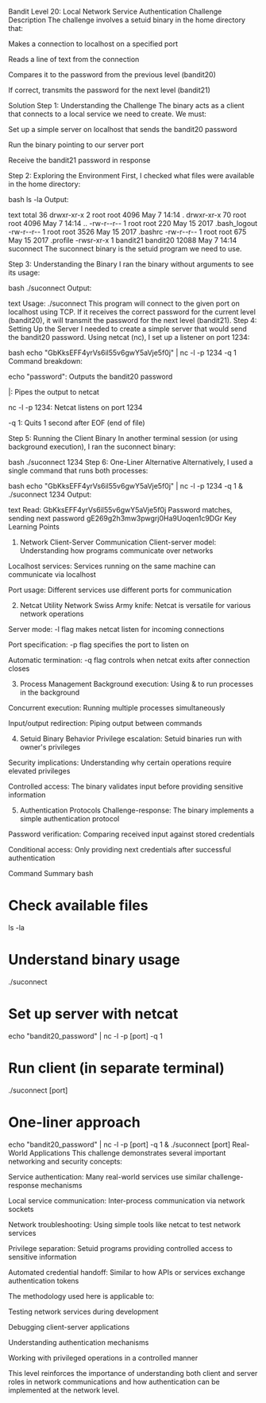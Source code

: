 Bandit Level 20: Local Network Service Authentication
Challenge Description
The challenge involves a setuid binary in the home directory that:

Makes a connection to localhost on a specified port

Reads a line of text from the connection

Compares it to the password from the previous level (bandit20)

If correct, transmits the password for the next level (bandit21)

Solution
Step 1: Understanding the Challenge
The binary acts as a client that connects to a local service we need to create. We must:

Set up a simple server on localhost that sends the bandit20 password

Run the binary pointing to our server port

Receive the bandit21 password in response

Step 2: Exploring the Environment
First, I checked what files were available in the home directory:

bash
ls -la
Output:

text
total 36
drwxr-xr-x  2 root     root      4096 May  7 14:14 .
drwxr-xr-x 70 root     root      4096 May  7 14:14 ..
-rw-r--r--  1 root     root       220 May 15  2017 .bash_logout
-rw-r--r--  1 root     root      3526 May 15  2017 .bashrc
-rw-r--r--  1 root     root       675 May 15  2017 .profile
-rwsr-xr-x  1 bandit21 bandit20 12088 May  7 14:14 suconnect
The suconnect binary is the setuid program we need to use.

Step 3: Understanding the Binary
I ran the binary without arguments to see its usage:

bash
./suconnect
Output:

text
Usage: ./suconnect <portnumber>
This program will connect to the given port on localhost using TCP.
If it receives the correct password for the current level (bandit20),
it will transmit the password for the next level (bandit21).
Step 4: Setting Up the Server
I needed to create a simple server that would send the bandit20 password. Using netcat (nc), I set up a listener on port 1234:

bash
echo "GbKksEFF4yrVs6il55v6gwY5aVje5f0j" | nc -l -p 1234 -q 1
Command breakdown:

echo "password": Outputs the bandit20 password

|: Pipes the output to netcat

nc -l -p 1234: Netcat listens on port 1234

-q 1: Quits 1 second after EOF (end of file)

Step 5: Running the Client Binary
In another terminal session (or using background execution), I ran the suconnect binary:

bash
./suconnect 1234
Step 6: One-Liner Alternative
Alternatively, I used a single command that runs both processes:

bash
echo "GbKksEFF4yrVs6il55v6gwY5aVje5f0j" | nc -l -p 1234 -q 1 & ./suconnect 1234
Output:

text
Read: GbKksEFF4yrVs6il55v6gwY5aVje5f0j
Password matches, sending next password
gE269g2h3mw3pwgrj0Ha9Uoqen1c9DGr
Key Learning Points
1. Network Client-Server Communication
Client-server model: Understanding how programs communicate over networks

Localhost services: Services running on the same machine can communicate via localhost

Port usage: Different services use different ports for communication

2. Netcat Utility
Network Swiss Army knife: Netcat is versatile for various network operations

Server mode: -l flag makes netcat listen for incoming connections

Port specification: -p flag specifies the port to listen on

Automatic termination: -q flag controls when netcat exits after connection closes

3. Process Management
Background execution: Using & to run processes in the background

Concurrent execution: Running multiple processes simultaneously

Input/output redirection: Piping output between commands

4. Setuid Binary Behavior
Privilege escalation: Setuid binaries run with owner's privileges

Security implications: Understanding why certain operations require elevated privileges

Controlled access: The binary validates input before providing sensitive information

5. Authentication Protocols
Challenge-response: The binary implements a simple authentication protocol

Password verification: Comparing received input against stored credentials

Conditional access: Only providing next credentials after successful authentication

Command Summary
bash
# Check available files
ls -la

# Understand binary usage
./suconnect

# Set up server with netcat
echo "bandit20_password" | nc -l -p [port] -q 1

# Run client (in separate terminal)
./suconnect [port]

# One-liner approach
echo "bandit20_password" | nc -l -p [port] -q 1 & ./suconnect [port]
Real-World Applications
This challenge demonstrates several important networking and security concepts:

Service authentication: Many real-world services use similar challenge-response mechanisms

Local service communication: Inter-process communication via network sockets

Network troubleshooting: Using simple tools like netcat to test network services

Privilege separation: Setuid programs providing controlled access to sensitive information

Automated credential handoff: Similar to how APIs or services exchange authentication tokens

The methodology used here is applicable to:

Testing network services during development

Debugging client-server applications

Understanding authentication mechanisms

Working with privileged operations in a controlled manner

This level reinforces the importance of understanding both client and server roles in network communications and how authentication can be implemented at the network level.
